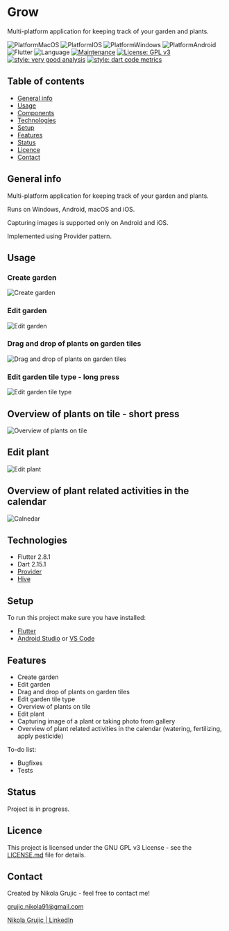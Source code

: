 # Grow
Multi-platform application for keeping track of your garden and plants.

![PlatformMacOS](https://img.shields.io/badge/Platform-macOS-lightgrey)
![PlatformIOS](https://img.shields.io/badge/Platform-iOS-lightgrey)
![PlatformWindows](https://img.shields.io/badge/Platform-Windows-lightgrey.svg)
![PlatformAndroid](https://img.shields.io/badge/Platform-Android-lightgrey)
![Flutter](https://img.shields.io/badge/Framework-Flutter-blue)
![Language](https://img.shields.io/badge/Language-Dart-blue)
[![Maintenance](https://img.shields.io/badge/Maintained%3F-yes-green.svg)](https://github.com/NikolaGrujic91/garden_planner_app/graphs/commit-activity)
[![License: GPL v3](https://img.shields.io/badge/License-GPLv3-blue.svg)](https://www.gnu.org/licenses/gpl-3.0)
[![style: very good analysis](https://img.shields.io/badge/style-very_good_analysis-B22C89.svg)](https://pub.dev/packages/very_good_analysis)
[![style: dart code metrics](https://img.shields.io/badge/style-dart%20code%20metrics-B22C89)](https://pub.dev/packages/dart_code_metrics)


## Table of contents
* [General info](#general-info)
* [Usage](#usage)
* [Components](#components)
* [Technologies](#technologies)
* [Setup](#setup)
* [Features](#features)
* [Status](#status)
* [Licence](#licence)
* [Contact](#contact)

## General info

Multi-platform application for keeping track of your garden and plants.

Runs on Windows, Android, macOS and iOS.

Capturing images is supported only on Android and iOS. 

Implemented using Provider pattern.

## Usage
### Create garden

![Create garden](./gifs/01.create_garden.mov.gif)

### Edit garden

![Edit garden](./gifs/02.edit_garden.mov.gif)

### Drag and drop of plants on garden tiles

![Drag and drop of plants on garden tiles](./gifs/03.drag_and_drop.mov.gif)

### Edit garden tile type - long press

![Edit garden tile type](./gifs/04.edit_garden_tile_type.mov.gif)

## Overview of plants on tile - short press
![Overview of plants on tile](./gifs/05.overview_plants.mov.gif)

## Edit plant
![Edit plant](./gifs/06.edit_plant.mov.gif)

## Overview of plant related activities in the calendar
![Calnedar](./gifs/07.calendar.mov.gif)

## Technologies
* Flutter 2.8.1
* Dart 2.15.1
* [Provider](https://pub.dev/packages/provider)
* [Hive](https://pub.dev/packages/hive)

## Setup
To run this project make sure you have installed:
* [Flutter](https://docs.flutter.dev/get-started/install)
* [Android Studio](https://docs.flutter.dev/get-started/editor?tab=androidstudio) or [VS Code](https://docs.flutter.dev/get-started/editor?tab=vscode)


## Features

* Create garden
* Edit garden
* Drag and drop of plants on garden tiles
* Edit garden tile type
* Overview of plants on tile
* Edit plant
* Capturing image of a plant or taking photo from gallery
* Overview of plant related activities in the calendar (watering, fertilizing, apply pesticide)

To-do list:
* Bugfixes
* Tests

## Status
Project is in progress.


## Licence

This project is licensed under the GNU GPL v3 License - see the [LICENSE.md](https://github.com/NikolaGrujic91/garden_planner_app/blob/main/LICENSE) file for details.

## Contact
Created by Nikola Grujic - feel free to contact me!

grujic.nikola91@gmail.com

[Nikola Grujic | LinkedIn](https://www.linkedin.com/in/nikola-grujic-735a7284/)

